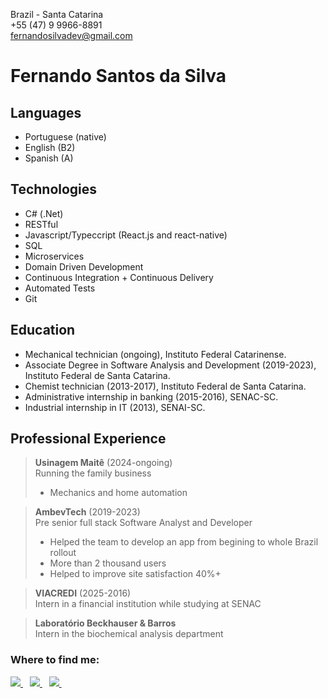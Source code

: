 Brazil - Santa Catarina</br>
+55 (47) 9 9966-8891<br>
[fernandosilvadev@gmail.com](mailto:fernandosilvadev@gmail.com)

# Fernando Santos da Silva

## Languages
- Portuguese (native)
- English (B2)
- Spanish (A)

## Technologies
 - C# (.Net)
 - RESTful
 - Javascript/Typeccript (React.js and react-native)
 - SQL
 - Microservices
 - Domain Driven Development
 - Continuous Integration + Continuous Delivery
 - Automated Tests
 - Git

## Education
- Mechanical technician (ongoing), Instituto Federal Catarinense.
- Associate Degree in Software Analysis and Development (2019-2023), Instituto Federal de
Santa Catarina.
- Chemist technician (2013-2017), Instituto Federal de
Santa Catarina.
- Administrative internship in banking (2015-2016), SENAC-SC.
- Industrial internship in IT (2013), SENAI-SC.

## Professional Experience

> <strong>Usinagem Maitê</strong> (2024-ongoing) <br>
> Running the family business <br>
> - Mechanics and home automation <br>

> <strong>AmbevTech</strong> (2019-2023) <br>
> Pre senior full stack Software Analyst and Developer <br>
>  - Helped the team to develop an app from begining to whole Brazil rollout
>  - More than 2 thousand users
>  - Helped to improve site satisfaction 40%+

> <strong>VIACREDI</strong> (2025-2016)<br>
> Intern in a financial institution while studying at SENAC

> <strong>Laboratório Beckhauser & Barros</strong><br>
> Intern in the biochemical analysis department

### Where to find me:

<a href='https://www.linkedin.com/in/fernandosantossilva' target="_blank">
  <img src="https://img.shields.io/badge/LinkedIn-0077B5?style=for-the-badge&logo=linkedin&logoColor=white"/>
</a> &ensp;
<a href='https://github.com/fernando-silva-dev' target="_blank">
  <img src="https://img.shields.io/badge/GitHub-000?style=for-the-badge&logo=github"/>
</a> &ensp;
<a href='https://www.npmjs.com/~fernando.silva' target="_blank">
  <img src="https://img.shields.io/badge/NPM-ededed?style=for-the-badge&logo=npm&logoColor=red"/>
</a> &ensp;
